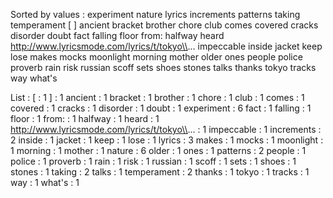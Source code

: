 Sorted by values :
experiment nature lyrics increments patterns taking temperament [ ] ancient bracket brother chore club comes covered cracks disorder doubt fact falling floor from: halfway heard http://www.lyricsmode.com/lyrics/t/tokyo\\... impeccable inside jacket keep lose makes mocks moonlight morning mother older ones people police proverb rain risk russian scoff sets shoes stones talks thanks tokyo tracks way what's 

List :
[ : 1
] : 1
ancient : 1
bracket : 1
brother : 1
chore : 1
club : 1
comes : 1
covered : 1
cracks : 1
disorder : 1
doubt : 1
experiment : 6
fact : 1
falling : 1
floor : 1
from: : 1
halfway : 1
heard : 1
http://www.lyricsmode.com/lyrics/t/tokyo\\... : 1
impeccable : 1
increments : 2
inside : 1
jacket : 1
keep : 1
lose : 1
lyrics : 3
makes : 1
mocks : 1
moonlight : 1
morning : 1
mother : 1
nature : 6
older : 1
ones : 1
patterns : 2
people : 1
police : 1
proverb : 1
rain : 1
risk : 1
russian : 1
scoff : 1
sets : 1
shoes : 1
stones : 1
taking : 2
talks : 1
temperament : 2
thanks : 1
tokyo : 1
tracks : 1
way : 1
what's : 1
